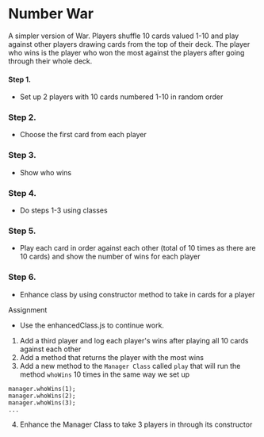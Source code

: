 # Number War

A simpler version of War.  Players shuffle 10 cards valued 1-10 and play against other players drawing cards from the top of their deck.  The player who wins is the player who won the most against the players after going through their whole deck.

#### Step 1.
- Set up 2 players with 10 cards numbered 1-10 in random order

### Step 2.
- Choose the first card from each player

### Step 3.
- Show who wins

### Step 4.
- Do steps 1-3 using classes

### Step 5.
- Play each card in order against each other (total of 10 times as there are 10 cards) and show the number of wins for each player 

### Step 6. 
- Enhance class by using constructor method to take in cards for a player

Assignment
- Use the enhancedClass.js to continue work.
1. Add a third player and log each player's wins after playing all 10 cards against each other
2. Add a method that returns the player with the most wins
3. Add a new method to the `Manager Class` called `play` that will run the method `whoWins` 10 times in the same way we set up 
```
manager.whoWins(1);
manager.whoWins(2);
manager.whoWins(3);
...
```
4. Enhance the Manager Class to take 3 players in through its constructor